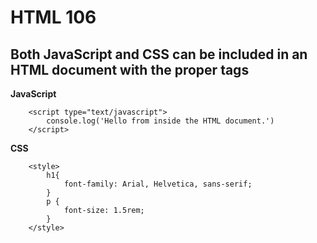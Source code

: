 # HTML 106
## Both JavaScript and CSS can be included in an HTML document with the proper tags 

**JavaScript**
```
    <script type="text/javascript">
        console.log('Hello from inside the HTML document.')
    </script>
```

**CSS**
```
    <style>
        h1{
            font-family: Arial, Helvetica, sans-serif;
        }
        p {
            font-size: 1.5rem;
        }
    </style>
```